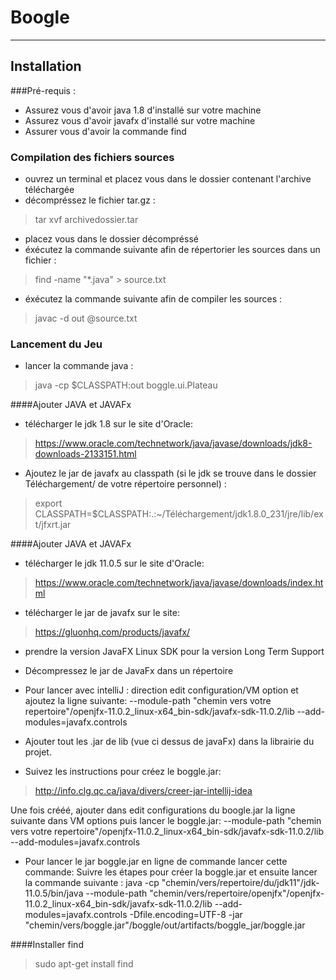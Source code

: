 # Boogle

------------------

## Installation

###Pré-requis : 
- Assurez vous d'avoir java 1.8 d'installé sur votre machine
- Assurez vous d'avoir javafx d'installé sur votre machine
- Assurer vous d'avoir la commande find

### Compilation des fichiers sources
- ouvrez un terminal et placez vous dans le dossier contenant l'archive téléchargée
- décompréssez le fichier tar.gz : 
> tar xvf archivedossier.tar
- placez vous dans le dossier décompréssé
- éxécutez la commande suivante afin de répertorier les sources dans un fichier : 
> find -name "*.java" > source.txt
- éxécutez la commande suivante afin de compiler les sources : 
> javac -d out @source.txt

### Lancement du Jeu
- lancer la commande java :
> java -cp $CLASSPATH:out boggle.ui.Plateau

####Ajouter JAVA et JAVAFx
- télécharger le jdk 1.8 sur le site d'Oracle:
> https://www.oracle.com/technetwork/java/javase/downloads/jdk8-downloads-2133151.html

- Ajoutez le jar de javafx au classpath (si le jdk se trouve dans le dossier Téléchargement/ de votre répertoire personnel) : 
> export CLASSPATH=$CLASSPATH:.:~/Téléchargement/jdk1.8.0_231/jre/lib/ext/jfxrt.jar

####Ajouter JAVA et JAVAFx
- télécharger le jdk 11.0.5 sur le site d'Oracle:
> https://www.oracle.com/technetwork/java/javase/downloads/index.html

- télécharger le jar de javafx sur le site:
> https://gluonhq.com/products/javafx/ 
- prendre la version JavaFX Linux SDK pour la version Long Term Support 

- Décompressez le jar de JavaFx dans un répertoire

- Pour lancer avec intelliJ :
direction edit configuration/VM option et ajoutez la ligne suivante:
--module-path "chemin vers votre repertoire"/openjfx-11.0.2_linux-x64_bin-sdk/javafx-sdk-11.0.2/lib --add-modules=javafx.controls

- Ajouter tout les .jar de lib (vue ci dessus de javaFx) dans la librairie du projet.

- Suivez les instructions pour créez le boggle.jar:
> http://info.clg.qc.ca/java/divers/creer-jar-intellij-idea

Une fois crééé, ajouter dans edit configurations du boogle.jar la ligne suivante dans VM options puis lancer le boggle.jar:
--module-path "chemin vers votre repertoire"/openjfx-11.0.2_linux-x64_bin-sdk/javafx-sdk-11.0.2/lib --add-modules=javafx.controls


- Pour lancer le jar boggle.jar en ligne de commande lancer cette commande:
Suivre les étapes pour créer la boggle.jar et ensuite lancer la commande suivante :
java -cp "chemin/vers/repertoire/du/jdk11"/jdk-11.0.5/bin/java --module-path "chemin/vers/repertoire/openjfx"/openjfx-11.0.2_linux-x64_bin-sdk/javafx-sdk-11.0.2/lib --add-modules=javafx.controls -Dfile.encoding=UTF-8 -jar "chemin/vers/boggle.jar"/boggle/out/artifacts/boggle_jar/boggle.jar



####Installer find
> sudo apt-get install find

